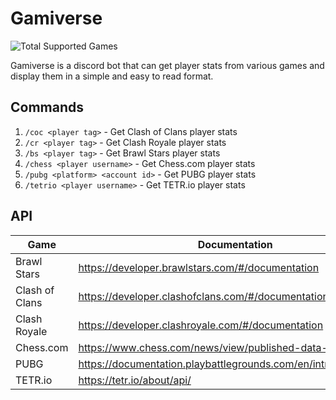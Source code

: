 # Gamiverse

![Total Supported Games](https://img.shields.io/badge/Total%20Supported%20Games-6-green)

Gamiverse is a discord bot that can get player stats from various games and display them in a simple and easy to read format.

## Commands

1. `/coc <player tag>` - Get Clash of Clans player stats
2. `/cr <player tag>` - Get Clash Royale player stats
3. `/bs <player tag>` - Get Brawl Stars player stats
4. `/chess <player username>` - Get Chess.com player stats
5. `/pubg <platform> <account id>` - Get PUBG player stats
6. `/tetrio <player username>` - Get TETR.io player stats

## API

| Game           | Documentation                                                    |   Auth   | Official |
| -------------- | ---------------------------------------------------------------- | :------: | :------: |
| Brawl Stars    | https://developer.brawlstars.com/#/documentation                 | `Bearer` |   Yes    |
| Clash of Clans | https://developer.clashofclans.com/#/documentation               | `Bearer` |   Yes    |
| Clash Royale   | https://developer.clashroyale.com/#/documentation                | `Bearer` |   Yes    |
| Chess.com      | https://www.chess.com/news/view/published-data-api               |  `None`  |   Yes    |
| PUBG           | https://documentation.playbattlegrounds.com/en/introduction.html | `Bearer` |   Yes    |
| TETR.io        | https://tetr.io/about/api/                                       |  `None`  |   Yes    |
